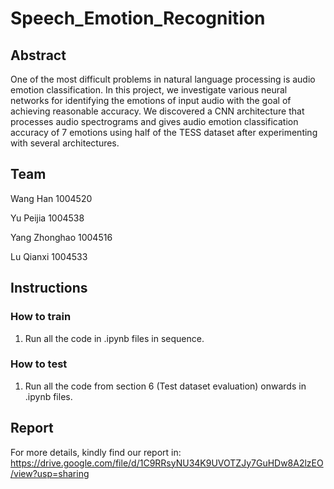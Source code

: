 # Speech_Emotion_Recognition
## Abstract
One of the most difficult problems in natural language processing is audio emotion classification. In this project, we investigate various neural networks for identifying the emotions of input audio with the goal of achieving reasonable accuracy. We discovered a CNN architecture that processes audio spectrograms and gives audio emotion classification accuracy of 7 emotions using half of the TESS dataset after experimenting with several architectures.

## Team
Wang Han 1004520

Yu Peijia 1004538 

Yang Zhonghao 1004516 

Lu Qianxi 1004533

## Instructions
### How to train
1. Run all the code in .ipynb files in sequence.
### How to test
1. Run all the code from section 6 (Test dataset evaluation) onwards in .ipynb files.

## Report
For more details, kindly find our report in: https://drive.google.com/file/d/1C9RRsyNU34K9UVOTZJy7GuHDw8A2lzEO/view?usp=sharing
